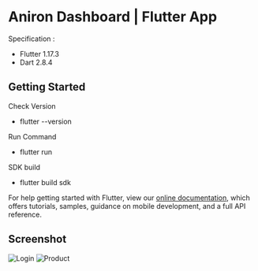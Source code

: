 # Aniron Dashboard | Flutter App

Specification :

- Flutter 1.17.3
- Dart 2.8.4


## Getting Started

Check Version

- flutter --version

Run Command

- flutter run

SDK build

- flutter build sdk

For help getting started with Flutter, view our
[online documentation](https://flutter.dev/docs), which offers tutorials,
samples, guidance on mobile development, and a full API reference.

## Screenshot

![Login]( https://gitlab.com/codenova_squad/app.mobile.flutter.aniron/-/blob/master/screenshot/login.jpg?raw=true)
![Product](https://gitlab.com/codenova_squad/app.mobile.flutter.aniron/-/blob/master/screenshot/product.jpg?raw=true)
